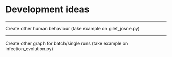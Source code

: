 # Development ideas

---

Create other human behaviour (take example on gilet_josne.py)

---

Create other graph for batch/single runs (take example on infection_evolution.py)